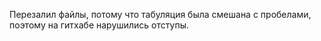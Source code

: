 Перезалил файлы, потому что табуляция была смешана с пробелами, поэтому на гитхабе нарушились отступы.
